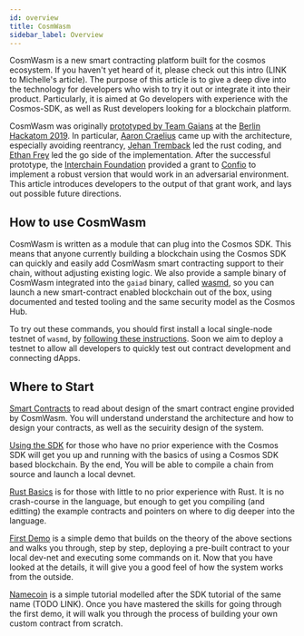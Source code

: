 ```yaml
---
id: overview
title: CosmWasm
sidebar_label: Overview
---
```


CosmWasm is a new smart contracting platform built for the cosmos ecosystem. If you haven't yet heard of it, please check out this intro (LINK to Michelle's article). The purpose of this article is to give a deep dive into the technology for developers who wish to try it out or integrate it into their product. Particularly, it is aimed at Go developers with experience with the Cosmos-SDK, as well as Rust developers looking for a blockchain platform.

CosmWasm was originally [prototyped by Team Gaians](https://github.com/cosmos-gaians/cosmos-sdk/tree/hackatom/x/contract) at the [Berlin Hackatom 2019](https://blog.cosmos.network/cosmos-hackatom-berlin-recap-4722882e7623). In particular, [Aaron Craelius](https://github.com/aaronc) came up with the architecture, especially avoiding reentrancy, [Jehan Tremback](https://github.com/jtremback) led the rust coding, and [Ethan Frey](https://github.com/ethanfrey) led the go side of the implementation. After the successful prototype, the [Interchain Foundation](https://interchain.io/) provided a grant to [Confio](http://confio.tech) to implement a robust version that would work in an adversarial environment. This article introduces developers to the output of that grant work, and lays out possible future directions. 

## How to use CosmWasm

CosmWasm is written as a module that can plug into the Cosmos SDK. This means that anyone currently building a blockchain using the Cosmos SDK can quickly and easily add CosmWasm smart contracting support to their chain, without adjusting existing logic. We also provide a sample binary of CosmWasm integrated into the `gaiad` binary, called [wasmd](https://github.com/cosmwasm/wasmd), so you can launch a new smart-contract enabled blockchain out of the box, using documented and tested tooling and the same security model as the Cosmos Hub.

To try out these commands, you should first install a local single-node testnet of `wasmd`, by [following these instructions](https://github.com/cosmwasm/wasmd/blob/master/docs/deploy-testnet.md#single-node-local-manual-testnet). Soon we aim to deploy a testnet to allow all developers to quickly test out contract development and connecting dApps.

## Where to Start

[Smart Contracts](./smart-contracts.md) to read about design of the smart contract engine provided by CosmWasm. You will understand understand the architecture and how to design your contracts, as well as the secuirity design of the system.

[Using the SDK](./using-the-sdk.md) for those who have no prior experience with the Cosmos SDK will get you up and running with the basics of using a Cosmos SDK based blockchain. By the end, You will be able to compile a chain from source and launch a local devnet.

[Rust Basics](./rust-basics.md) is for those with little to no prior experience with Rust. It is no crash-course in the language, but enough to get you compiling (and editting) the example contracts and pointers on where to dig deeper into the language.

[First Demo](./first-demo.md) is a simple demo that builds on the theory of the above sections and walks you through, step by step, deploying a pre-built contract to your local dev-net and executing some commands on it. Now that you have looked at the details, it will give you a good feel of how the system works from the outside.

[Namecoin](../namecoin) is a simple tutorial modelled after the SDK tutorial of the same name (TODO LINK). Once you have mastered the skills for going through the first demo, it will walk you through the process of building your own custom contract from scratch.

